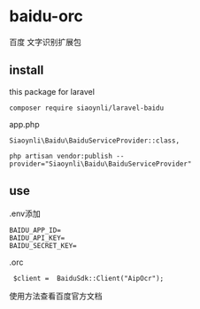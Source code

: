 # baidu-orc
百度 文字识别扩展包


## install

this package for laravel

```
composer require siaoynli/laravel-baidu
```

app.php

```
Siaoynli\Baidu\BaiduServiceProvider::class,
```

```
php artisan vendor:publish --provider="Siaoynli\Baidu\BaiduServiceProvider"
```

## use

.env添加
```
BAIDU_APP_ID=
BAIDU_API_KEY=
BAIDU_SECRET_KEY=
```

.orc  
```
 $client =  BaiduSdk::Client("AipOcr");
```

使用方法查看百度官方文档
